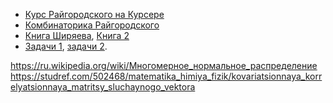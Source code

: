 -   [Курс Райгородского на
    Курсере](https://www.coursera.org/learn/probability-theory-basics)
-   [Комбинаторика
    Райгородского](https://mipt.ru/about/departments/liot/coursera-combinatorics.php)
-   [Книга Ширяева](books/shiryaev1.pdf), [Книга 2](books/shiryaev2.pdf)
-   [Задачи 1](exam/prob_task1.pdf), [задачи 2](exam/prob_task2.pdf).

https://ru.wikipedia.org/wiki/Многомерное_нормальное_распределение
https://studref.com/502468/matematika_himiya_fizik/kovariatsionnaya_korrelyatsionnaya_matritsy_sluchaynogo_vektora
